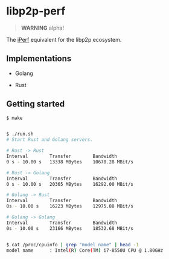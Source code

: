 # libp2p-perf

> **WARNING** alpha!

The [iPerf](https://en.wikipedia.org/wiki/Iperf) equivalent for the libp2p
ecosystem.

## Implementations

- Golang

- Rust


## Getting started

```bash
$ make


$ ./run.sh
# Start Rust and Golang servers.

# Rust -> Rust
Interval        Transfer        Bandwidth
0 s - 10.00 s   13338 MBytes    10670.28 MBit/s

# Rust -> Golang
Interval        Transfer        Bandwidth
0 s - 10.00 s   20365 MBytes    16292.00 MBit/s

# Golang -> Rust
Interval        Transfer        Bandwidth
0s - 10.00 s    16223 MBytes    12975.88 MBit/s

# Golang -> Golang
Interval        Transfer        Bandwidth
0s - 10.00 s    23166 MBytes    18532.68 MBit/s


$ cat /proc/cpuinfo | grep "model name" | head -1
model name      : Intel(R) Core(TM) i7-8550U CPU @ 1.80GHz
```
